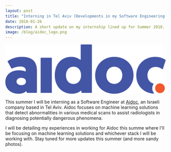 ```yaml
---
layout: post
title: "Interning in Tel Aviv (Developments in my Software Engineering Career)"
date: 2018-01-26
description: A short update on my internship lined up for Summer 2018.
image: /blog/aidoc_logo.png
---
```

![Aidoc is developing advanced innovations in deep learning and AI to augment the radiology workflow.]( /blog/aidoc_logo.png )

This summer I will be interning as a Software Engineer at [Aidoc](http://www.aidoc.com/), an Israeli company based in Tel Aviv. Aidoc 
focuses on machine learning solutions that detect abnormalities in various medical scans to assist radiologists in diagnosing potentially 
dangerous phenomena.

I will be detailing my experiences in working for Aidoc this summe where I'll be focusing on machine learning solutions and whichever
stack I will be working with.  Stay tuned for more updates this summer (and more sandy photos).
